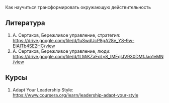 Как научиться трансформировать окружающую действительность

## Литература
1. А. Сертаков, Бережливое управление, стратегия: https://drive.google.com/file/d/1uSwdUcP8gA28e_Y8-9w-EIAITb4SE2HC/view
2. А. Сертаков, Бережливое управление, люди: https://drive.google.com/file/d/1LMjKZaEoLy8_IMEglJV930DM1Jao1eMN/view

## Курсы
1. Adapt Your Leadership Style: https://www.coursera.org/learn/leadership-adapt-your-style
